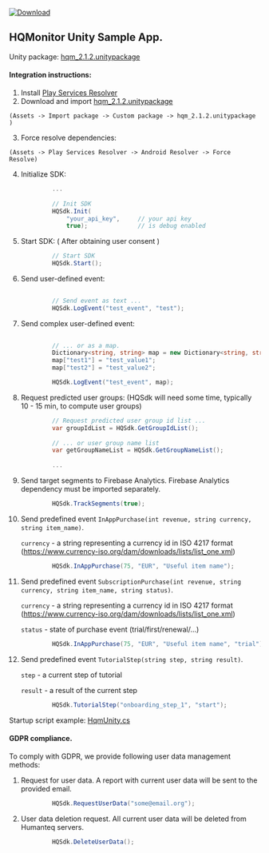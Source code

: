 ﻿[ ![Download](https://api.bintray.com/packages/humanteq/hqm-sdk/hqm-core/images/download.svg) ](https://bintray.com/humanteq/hqm-sdk/hqm-core/_latestVersion)

## HQMonitor Unity Sample App.

Unity package: [hqm_2.1.2.unitypackage](https://github.com/HumanteQ/HQMonitorExample/raw/master/hqm_2.1.2.unitypackage)

#### Integration instructions:

  1. Install [Play Services Resolver](https://github.com/googlesamples/unity-jar-resolver/)
  2. Download and import [hqm_2.1.2.unitypackage](https://github.com/HumanteQ/HQMonitorExample/raw/master/hqm_2.1.2.unitypackage)

   `(Assets -> Import package -> Custom package -> hqm_2.1.2.unitypackage )`
   
  3. Force resolve dependencies:

   `(Assets -> Play Services Resolver -> Android Resolver -> Force Resolve)`
   
  4. Initialize SDK:
```csharp
            ...
            
            // Init SDK
            HQSdk.Init(
                "your_api_key",     // your api key
                true);              // is debug enabled
  ```
  
  5. Start SDK: ( After obtaining user consent )
```csharp  
            // Start SDK
            HQSdk.Start();
  ```
  
  6. Send user-defined event:
```csharp  
 
            // Send event as text ...
            HQSdk.LogEvent("test_event", "test");
```
 
  7. Send complex user-defined event:
```csharp  
            
            // ... or as a map.
            Dictionary<string, string> map = new Dictionary<string, string>();
            map["test1"] = "test_value1";
            map["test2"] = "test_value2";

            HQSdk.LogEvent("test_event", map);
```

  8. Request predicted user groups: (HQSdk will need some time, typically 10 - 15 min, to compute user groups)
```csharp
            // Request predicted user group id list ...
            var groupIdList = HQSdk.GetGroupIdList();
            
            // ... or user group name list
            var getGroupNameList = HQSdk.GetGroupNameList();
            
            ...
```

  9. Send target segments to Firebase Analytics. Firebase Analytics dependency must be imported separately.
```csharp
            HQSdk.TrackSegments(true);
```

  10. Send predefined event `InAppPurchase(int revenue, string currency, string item_name)`.
   
      `currency`    - a string representing a currency id in ISO 4217 format (https://www.currency-iso.org/dam/downloads/lists/list_one.xml)
```csharp
            HQSdk.InAppPurchase(75, "EUR", "Useful item name");
```

  11. Send predefined event `SubscriptionPurchase(int revenue, string currency, string item_name, string status)`.
      
      `currency`    - a string representing a currency id in ISO 4217 format (https://www.currency-iso.org/dam/downloads/lists/list_one.xml)
      
      `status`      - state of purchase event (trial/first/renewal/...)
```csharp
            HQSdk.InAppPurchase(75, "EUR", "Useful item name", "trial");
```

  12. Send predefined event `TutorialStep(string step, string result)`.
  
      `step`        - a current step of tutorial
      
      `result`      - a result of the current step
```csharp
            HQSdk.TutorialStep("onboarding_step_1", "start");
```

Startup script example: [HqmUnity.cs](https://github.com/HumanteQ/HQMonitorExample/blob/master/Assets/HqmPlugin/HqmUnity.cs)

#### GDPR compliance.
To comply with GDPR, we provide following user data management methods:
1. Request for user data. 
A report with current user data will be sent to the provided email.
```csharp
            HQSdk.RequestUserData("some@email.org");
```

2. User data deletion request. All current user data will be deleted from Humanteq servers.
```csharp
            HQSdk.DeleteUserData();
```
